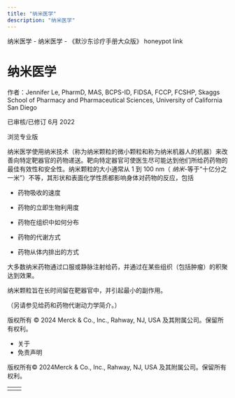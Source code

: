 ```yaml
---
title: "纳米医学"
description: "纳米医学"
---
```


﻿纳米医学 \- 纳米医学 \- 《默沙东诊疗手册大众版》 honeypot link

# 纳米医学

作者：Jennifer Le, PharmD, MAS, BCPS-ID, FIDSA, FCCP, FCSHP, Skaggs School of Pharmacy and Pharmaceutical Sciences,
University of California San Diego

已审核/已修订 6月 2022

浏览专业版

纳米医学使用纳米技术（称为纳米颗粒的微小颗粒和称为纳米机器人的机器）来改善向特定靶器官的药物递送。靶向特定器官可使医生尽可能达到他们所给药药物的最佳有效性和安全性。纳米颗粒的大小通常从 1 到 100 nm（ _纳米_-等于“十亿分之一米”）不等，其形状和表面化学性质都影响身体对药物的反应，包括

- 药物吸收的速度

- 药物的立即生物利用度

- 药物在组织中如何分布

- 药物的代谢方式

- 药物从体内排出的方式


大多数纳米药物通过口服或静脉注射给药，并通过在某些组织（包括肿瘤）的积聚达到效果。

纳米颗粒旨在长时间留在靶器官中，并引起最小的副作用。

（另请参见给药和药物代谢动力学简介。）



版权所有 © 2024
Merck & Co., Inc., Rahway, NJ, USA 及其附属公司。保留所有权利。

- 关于
- 免责声明

版权所有© 2024Merck & Co., Inc., Rahway, NJ, USA 及其附属公司。保留所有权利。

|     |     |
| --- | --- |
|  |  |